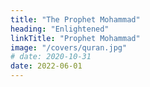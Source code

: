 ```yaml
---
title: "The Prophet Mohammad"
heading: "Enlightened"
linkTitle: "Prophet Mohammad"
image: "/covers/quran.jpg"
# date: 2020-10-31
date: 2022-06-01
---
```

